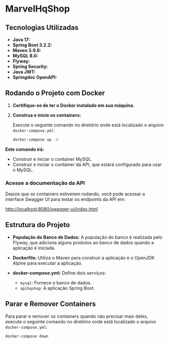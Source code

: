 # MarvelHqShop

## Tecnologias Utilizadas

- **Java 17:**
- **Spring Boot 3.2.2:**
- **Maven 3.9.6:**
- **MySQL 8.0:** 
- **Flyway:**
- **Spring Security:** 
- **Java JWT:** 
- **Springdoc OpenAPI:** 

## Rodando o Projeto com Docker

1. **Certifique-se de ter o Docker instalado em sua máquina.**

2. **Construa e inicie os containers:**

   Execute o seguinte comando no diretório onde está localizado o arquivo `docker-compose.yml`:

   ```bash
   docker-compose up -d

**Este comando irá:**

- Construir e iniciar o container MySQL.
- Construir e iniciar o container da API, que estará configurado para usar o MySQL.

### Acesse a documentação da API

Depois que os containers estiverem rodando, você pode acessar a interface Swagger UI para testar os endpoints da API em:

[http://localhost:8080/swagger-ui/index.html](http://localhost:8080/swagger-ui/index.html)

## Estrutura do Projeto

- **População do Banco de Dados:** A população do banco é realizada pelo Flyway, que adiciona alguns produtos ao banco de dados quando a aplicação é iniciada.

- **Dockerfile:** Utiliza o Maven para construir a aplicação e o OpenJDK Alpine para executar a aplicação.

- **docker-compose.yml:** Define dois serviços:
    - `mysql`: Fornece o banco de dados.
    - `apihqshop`: A aplicação Spring Boot.

## Parar e Remover Containers

Para parar e remover os containers quando não precisar mais deles, execute o seguinte comando no diretório onde está localizado o arquivo `docker-compose.yml`:

```bash
docker-compose down